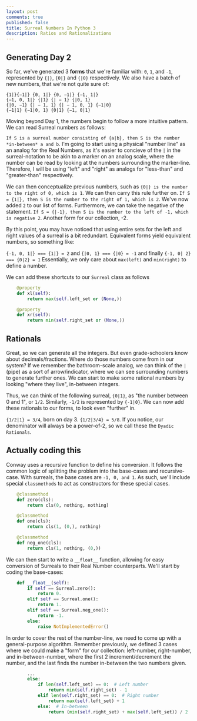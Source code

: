 ```yaml
---
layout: post
comments: true
published: false
title: Surreal Numbers In Python 3
description: Ratios and Rationalizations
---
```

## Generating Day 2

So far, we've generated 3 **forms** that we're familiar with: `0`, `1`, and `-1`, represented by `{|}`, `{0|}` and `{|0}` respectively. We also have a batch of new numbers, that we're not quite sure of:

```
{1|}{−1|} {0, 1|} {0, −1|} {−1, 1|}
{−1, 0, 1|} {|1} {| − 1} {|0, 1}
{|0, −1} {| − 1, 1} {| − 1, 0, 1} {−1|0}
{−1|1} {−1|0, 1} {0|1} {−1, 0|1}
```

Moving beyond Day 1, the numbers begin to follow a more intuitive pattern. We can read Surreal numbers as follows:

`If S is a surreal number consisting of {a|b}, then S is the number *in-between* a and b`. I'm going to start using a physical "number line" as an analog for the Real Numbers, as it's easier to concieve of the `|` in the surreal-notation to be akin to a marker on an analog scale,  where the number can be read by looking at the numbers surrounding the marker-line. Therefore, I will be using "left" and "right" as analogs for "less-than" and "greater-than" respectively. 

We can then conceptualize previous numbers, such as `{0|} is the number to the right of 0, which is 1`. We can then carry this rule further on. `If S = {1|}, then S is the number to the right of 1, which is 2`. We've now added `2` to our list of forms. Furthermore, we can take the negative of the statement. `If S = {|-1}, then S is the number to the left of -1, which is negative 2`. Another form for our collection, -2. 

By this point, you may have noticed that using entire sets for the left and right values of a surreal is a bit redundant. Equivalent forms yield equivalent numbers, so something like: 

`{-1, 0, 1|} === {1|} = 2` and `{|0, 1} === {|0} = -1` and finally `{-1, 0| 2} === {0|2} = 1` Essentially, we only care about `max(left)` and `min(right)` to define a number.

We can add these shortcuts to our `Surreal` class as follows

```python
    @property
    def xl(self):
        return max(self.left_set or (None,))

    @property
    def xr(self):
        return min(self.right_set or (None,))
```

## Rationals

Great, so we can generate all the integers. But even grade-schoolers know about decimals/fractions. Where do those numbers come from in our system? If we remember the bathroom-scale analog, we can think of the `|` (pipe) as a sort of arrow/indicator, where we can see surrounding numbers to generate further ones. We can start to make some rational numbers by looking "where they live", in-between integers.

Thus, we can think of the following surreal, `{0|1}`, as "the number between 0 and 1", or `1/2`. Similarly, `-1/2` is represented by `{-1|0}`. We can now add these rationals to our forms, to look even "further" in. 

`{1/2|1} = 3/4`, born on day 3. `{1/2|3/4} = 5/8`. If you notice, our denominator will always be a power-of-2, so we call these the `Dyadic Rationals`. 

## Actually coding this

Conway uses a recursive function to define his conversion. It follows the common logic of splitting the problem into the base-cases and recursive-case. With surreals, the base cases are `-1, 0, and 1`. As such, we'll include special `classmethods` to act as constructors for these special cases.

```python
    @classmethod
    def zero(cls):
        return cls(0, nothing, nothing)

    @classmethod
    def one(cls):
        return cls(1, (0,), nothing)

    @classmethod
    def neg_one(cls):
        return cls(1, nothing, (0,))
```

We can then start to write a `__float__` function, allowing for easy conversion of Surreals to their Real Number counterparts. We'll start by coding the base-cases:

```python
    def __float__(self):
        if self == Surreal.zero():
            return 0.
        elif self == Surreal.one():
            return 1.
        elif self == Surreal.neg_one():
            return -1.
        else:
        	raise NotImplementedError()
```

In order to cover the rest of the number-line, we need to come up with a general-purpose algorithm. Remember  previously, we defined 3 cases where we could make a "form" for our collection: left-number, right-number, and in-between-number, where the first 2 increment/decrement the number, and the last finds the number in-between the two numbers given.

```python
		...
        else:
            if len(self.left_set) == 0:  # Left number
                return min(self.right_set) - 1
            elif len(self.right_set) == 0:  # Right number
                return max(self.left_set) + 1
            else:  # In-between
                return (min(self.right_set) + max(self.left_set)) / 2
```